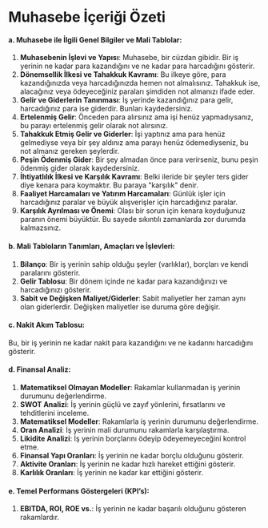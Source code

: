 # Muhasebe İçeriği Özeti

#### a. Muhasebe ile İlgili Genel Bilgiler ve Mali Tablolar:

1. **Muhasebenin İşlevi ve Yapısı**: Muhasebe, bir cüzdan gibidir. Bir iş yerinin ne kadar para kazandığını ve ne kadar para harcadığını gösterir.
2. **Dönemsellik İlkesi ve Tahakkuk Kavramı**: Bu ilkeye göre, para kazandığınızda veya harcadığınızda hemen not almalısınız. Tahakkuk ise, alacağınız veya ödeyeceğiniz paraları şimdiden not almanızı ifade eder.
3. **Gelir ve Giderlerin Tanınması**: İş yerinde kazandığınız para gelir, harcadığınız para ise giderdir. Bunları kaydedersiniz.
4. **Ertelenmiş Gelir**: Önceden para alırsınız ama işi henüz yapmadıysanız, bu parayı ertelenmiş gelir olarak not alırsınız.
5. **Tahakkuk Etmiş Gelir ve Giderler**: İşi yaptınız ama para henüz gelmediyse veya bir şey aldınız ama parayı henüz ödemediyseniz, bu not almanız gereken şeylerdir.
6. **Peşin Ödenmiş Gider**: Bir şey almadan önce para verirseniz, bunu peşin ödenmiş gider olarak kaydedersiniz.
7. **İhtiyatlılık İlkesi ve Karşılık Kavramı**: Belki ileride bir şeyler ters gider diye kenara para koymaktır. Bu paraya "karşılık" denir.
8. **Faaliyet Harcamaları ve Yatırım Harcamaları**: Günlük işler için harcadığınız paralar ve büyük alışverişler için harcadığınız paralar.
9. **Karşılık Ayrılması ve Önemi**: Olası bir sorun için kenara koyduğunuz paranın önemi büyüktür. Bu sayede sıkıntılı zamanlarda zor durumda kalmazsınız.

#### b. Mali Tabloların Tanımları, Amaçları ve İşlevleri:

1. **Bilanço**: Bir iş yerinin sahip olduğu şeyler (varlıklar), borçları ve kendi paralarını gösterir.
2. **Gelir Tablosu**: Bir dönem içinde ne kadar para kazandığınızı ve harcadığınızı gösterir.
3. **Sabit ve Değişken Maliyet/Giderler**: Sabit maliyetler her zaman aynı olan giderlerdir. Değişken maliyetler ise duruma göre değişir.

#### c. Nakit Akım Tablosu:

Bu, bir iş yerinin ne kadar nakit para kazandığını ve ne kadarını harcadığını gösterir.

#### d. Finansal Analiz:

1. **Matematiksel Olmayan Modeller**: Rakamlar kullanmadan iş yerinin durumunu değerlendirme.
2. **SWOT Analizi**: İş yerinin güçlü ve zayıf yönlerini, fırsatlarını ve tehditlerini inceleme.
3. **Matematiksel Modeller**: Rakamlarla iş yerinin durumunu değerlendirme.
4. **Oran Analizi**: İş yerinin mali durumunu rakamlarla karşılaştırma.
5. **Likidite Analizi**: İş yerinin borçlarını ödeyip ödeyemeyeceğini kontrol etme.
6. **Finansal Yapı Oranları**: İş yerinin ne kadar borçlu olduğunu gösterir.
7. **Aktivite Oranları**: İş yerinin ne kadar hızlı hareket ettiğini gösterir.
8. **Karlılık Oranları**: İş yerinin ne kadar kar ettiğini gösterir.

#### e. Temel Performans Göstergeleri (KPI’s):

1. **EBITDA, ROI, ROE vs.**: İş yerinin ne kadar başarılı olduğunu gösteren rakamlardır.

